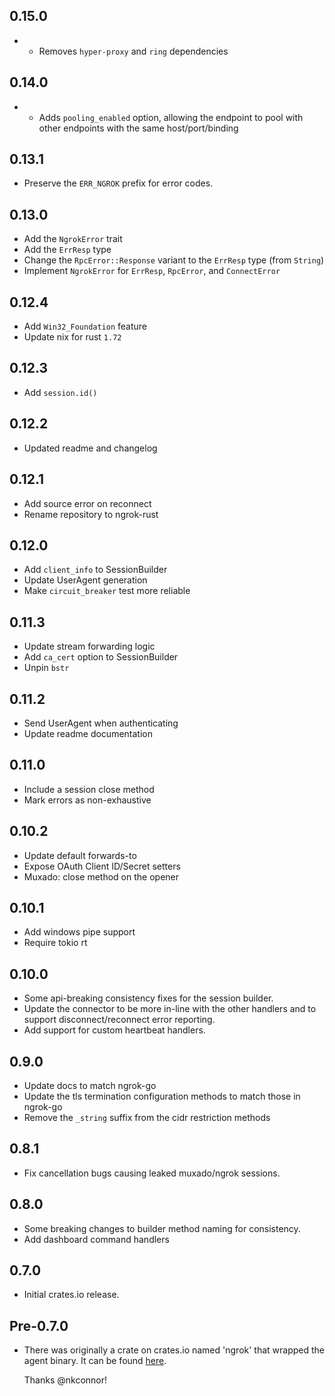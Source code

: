 ## 0.15.0
- - Removes `hyper-proxy` and `ring` dependencies 

## 0.14.0
- - Adds `pooling_enabled` option, allowing the endpoint to pool with other endpoints with the same host/port/binding

## 0.13.1

- Preserve the `ERR_NGROK` prefix for error codes.

## 0.13.0

- Add the `NgrokError` trait
- Add the `ErrResp` type
- Change the `RpcError::Response` variant to the `ErrResp` type (from `String`)
- Implement `NgrokError` for `ErrResp`, `RpcError`, and `ConnectError`

## 0.12.4

- Add `Win32_Foundation` feature
- Update nix for rust `1.72`

## 0.12.3

- Add `session.id()`

## 0.12.2

- Updated readme and changelog

## 0.12.1

- Add source error on reconnect
- Rename repository to ngrok-rust

## 0.12.0

- Add `client_info` to SessionBuilder
- Update UserAgent generation
- Make `circuit_breaker` test more reliable

## 0.11.3

- Update stream forwarding logic
- Add `ca_cert` option to SessionBuilder
- Unpin `bstr`

## 0.11.2

- Send UserAgent when authenticating
- Update readme documentation

## 0.11.0

- Include a session close method
- Mark errors as non-exhaustive

## 0.10.2

- Update default forwards-to
- Expose OAuth Client ID/Secret setters
- Muxado: close method on the opener

## 0.10.1

- Add windows pipe support
- Require tokio rt

## 0.10.0

- Some api-breaking consistency fixes for the session builder.
- Update the connector to be more in-line with the other handlers and to support
  disconnect/reconnect error reporting.
- Add support for custom heartbeat handlers.

## 0.9.0

- Update docs to match ngrok-go
- Update the tls termination configuration methods to match those in ngrok-go
- Remove the `_string` suffix from the cidr restriction methods

## 0.8.1

- Fix cancellation bugs causing leaked muxado/ngrok sessions.

## 0.8.0

- Some breaking changes to builder method naming for consistency.
- Add dashboard command handlers

## 0.7.0

- Initial crates.io release.

## Pre-0.7.0

- There was originally a crate on crates.io named 'ngrok' that wrapped the agent
  binary. It can be found [here](https://github.com/nkconnor/ngrok).

  Thanks @nkconnor!
